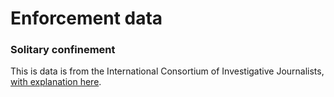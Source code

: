 # Enforcement data

### Solitary confinement

This is data is from the International Consortium of Investigative Journalists, [with explanation here](https://www.icij.org/investigations/solitary-voices/about-the-solitary-voices-data/).